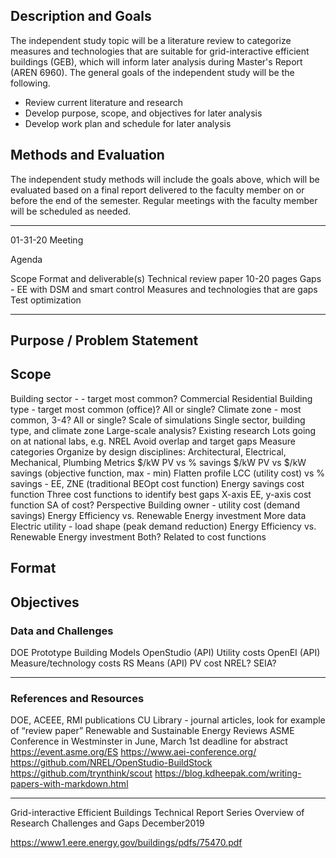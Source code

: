 ## Description and Goals

The independent study topic will be a literature review to categorize measures and technologies that are suitable for grid-interactive efficient buildings (GEB), which will inform later analysis during Master's Report (AREN 6960). The general goals of the independent study will be the following.

* Review current literature and research
* Develop purpose, scope, and objectives for later analysis
* Develop work plan and schedule for later analysis

## Methods and Evaluation

The independent study methods will include the goals above, which will be evaluated based on a final report delivered to the faculty member on or before the end of the semester. Regular meetings with the faculty member will be scheduled as needed.

---

01-31-20 Meeting

Agenda

Scope
Format and deliverable(s)
Technical review paper 10-20 pages
Gaps - EE with DSM and smart control
Measures and technologies that are gaps
Test optimization

---

## Purpose / Problem Statement


## Scope

Building sector -  - target most common?
Commercial
Residential
Building type - target most common (office)?
All or single?
Climate zone - most common, 3-4?
All or single?
Scale of simulations
Single sector, building type, and climate zone
Large-scale analysis?
Existing research
Lots going on at national labs, e.g. NREL
Avoid overlap and target gaps
Measure categories
Organize by design disciplines: Architectural, Electrical, Mechanical, Plumbing
Metrics
$/kW PV vs % savings
$/kW PV vs $/kW savings (objective function, max - min)
Flatten profile
LCC (utility cost) vs % savings - EE, ZNE (traditional BEOpt cost function)
Energy savings cost function
Three cost functions to identify best gaps
X-axis EE, y-axis cost function
SA of cost?
Perspective
Building owner - utility cost (demand savings)
Energy Efficiency vs. Renewable Energy investment
More data
Electric utility - load shape (peak demand reduction)
Energy Efficiency vs. Renewable Energy investment
Both?
Related to cost functions

## Format



## Objectives



### Data and Challenges

DOE Prototype Building Models
OpenStudio (API)
Utility costs
OpenEI (API)
Measure/technology costs
RS Means (API)
PV cost
NREL?
SEIA?

---

### References and Resources

DOE, ACEEE, RMI publications
CU Library - journal articles, look for example of “review paper”
Renewable and Sustainable Energy Reviews
ASME Conference in Westminster in June, March 1st deadline for abstract
https://event.asme.org/ES 
https://www.aei-conference.org/
https://github.com/NREL/OpenStudio-BuildStock 
https://github.com/trynthink/scout 
https://blog.kdheepak.com/writing-papers-with-markdown.html 

---

Grid-interactive Efficient Buildings Technical Report Series
Overview of Research Challenges and Gaps
December2019

https://www1.eere.energy.gov/buildings/pdfs/75470.pdf 
